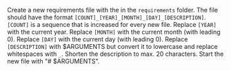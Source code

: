Create a new requirements file with the in the `requirements` folder. The file should have the format `[COUNT]_[YEAR]_[MONTH]_[DAY]_[DESCRIPTION]`. `[COUNT]` is a sequence that is increased for every new file. Replace `[YEAR]` with the current year. Replace `[MONTH]` with the current month (with leading 0). Replace `[DAY]` with the current day (with leading 0). Replace `[DESCRIPTION]` with $ARGUMENTS but convert it to lowercase and replace whitespaces with `_`. Shorten the description to max. 20 characters. Start the new file with "# $ARGUMENTS".
